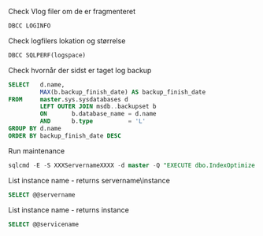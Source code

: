 
Check Vlog filer om de er fragmenteret
```sql
DBCC LOGINFO
```

Check logfilers lokation og størrelse
```sql
DBCC SQLPERF(logspace)
```

Check hvornår der sidst er taget log backup
```sql
SELECT   d.name,
         MAX(b.backup_finish_date) AS backup_finish_date
FROM     master.sys.sysdatabases d
         LEFT OUTER JOIN msdb..backupset b
         ON       b.database_name = d.name
         AND      b.type          = 'L'
GROUP BY d.name
ORDER BY backup_finish_date DESC
```


Run maintenance
```sql
sqlcmd -E -S XXXServernameXXXX -d master -Q "EXECUTE dbo.IndexOptimize @Databases = 'USER_DATABASES'" -b
```

List instance name - returns servername\instance
```sql
SELECT @@servername
```

List instance name - returns instance
```sql
SELECT @@servicename
```